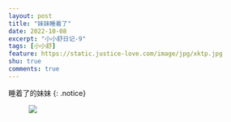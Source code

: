 ```yaml
---
layout: post
title: "妹妹睡着了"
date: 2022-10-08
excerpt: "小小舒日记-9"
tags: [小小舒]
feature: https://static.justice-love.com/image/jpg/xktp.jpg
shu: true
comments: true
---
```

睡着了的妹妹
{: .notice}
<figure>
    <img src="{{ site.staticUrl }}/xiaoxiaoshu/image/xiaoxiaoshushuijiaozhao.jpeg" />
</figure>
